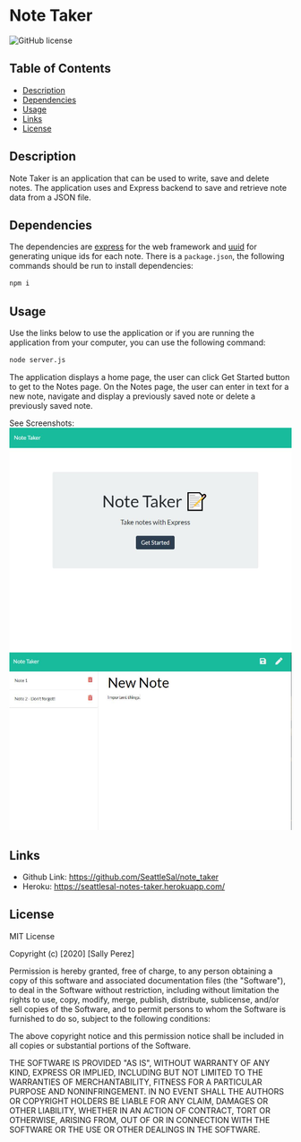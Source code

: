 # Note Taker
![GitHub license](https://img.shields.io/badge/license-MIT-blue.svg)

## Table of Contents
* [Description](#description)
* [Dependencies](#dependencies)
* [Usage](#usage)
* [Links](#links)
* [License](#license)

## Description
Note Taker is an application that can be used to write, save and delete notes. The application uses and Express backend to save and retrieve note data from a JSON file.

## Dependencies
The dependencies are [express](http://expressjs.com/) for the web framework and [uuid](https://www.npmjs.com/package/uuid) for generating unique ids for each note. There is a `package.json`, the following commands should be run to install dependencies:

```bash
npm i
```

## Usage
Use the links below to use the application or if you are running the application from your computer, you can use the following command:
```bash
node server.js
```

The application displays a home page, the user can click Get Started button to get to the Notes page. On the Notes page, the user can enter in text for a new note, navigate and display a previously saved note or delete a previously saved note. 

See Screenshots:
![Home Page](./assets/img/homepage.JPG)
![Notes Page](./assets/img/notes.JPG)

## Links
* Github Link: https://github.com/SeattleSal/note_taker
* Heroku: https://seattlesal-notes-taker.herokuapp.com/

## License

MIT License

Copyright (c) [2020] [Sally Perez]

Permission is hereby granted, free of charge, to any person obtaining a copy
of this software and associated documentation files (the "Software"), to deal
in the Software without restriction, including without limitation the rights
to use, copy, modify, merge, publish, distribute, sublicense, and/or sell
copies of the Software, and to permit persons to whom the Software is
furnished to do so, subject to the following conditions:

The above copyright notice and this permission notice shall be included in all
copies or substantial portions of the Software.

THE SOFTWARE IS PROVIDED "AS IS", WITHOUT WARRANTY OF ANY KIND, EXPRESS OR
IMPLIED, INCLUDING BUT NOT LIMITED TO THE WARRANTIES OF MERCHANTABILITY,
FITNESS FOR A PARTICULAR PURPOSE AND NONINFRINGEMENT. IN NO EVENT SHALL THE
AUTHORS OR COPYRIGHT HOLDERS BE LIABLE FOR ANY CLAIM, DAMAGES OR OTHER
LIABILITY, WHETHER IN AN ACTION OF CONTRACT, TORT OR OTHERWISE, ARISING FROM,
OUT OF OR IN CONNECTION WITH THE SOFTWARE OR THE USE OR OTHER DEALINGS IN THE
SOFTWARE.